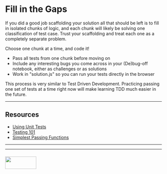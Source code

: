 # Fill in the Gaps

If you did a good job scaffolding your solution all that should be left is to fill in isolated chunks of logic, and each chunk will likely be solving one classification of test case. Trust your scaffolding and treat each one as a completely separate problem. 

Choose one chunk at a time, and code it!  
* Pass all tests from one chunk before moving on
* Include any interesting bugs you come across in your (De)bug-off notebook, either as challenges or as solutions
* Work in "solution.js" so you can run your tests directly in the browser

This process is very similar to Test Driven Development.  Practicing passing one set of tests at a time right now will make learning TDD much easier in the future.

___

## Resources

* [Using Unit Tests](https://www.youtube.com/watch?v=Eu35xM76kKY&list=PL0zVEGEvSaeF_zoW9o66wa_UCNE3a7BEr)
* [Testing 101](https://github.com/elewa-academy/General-Resources/blob/master/programming-resources/testing-101.md)
* [Simplest Passing Functions](https://github.com/elewa-academy/General-Resources/tree/master/programming-resources/simplestPassingFuncs)

___
___
### <a href="http://elewa.education/blog" target="_blank"><img src="https://user-images.githubusercontent.com/18554853/34921062-506450ae-f97d-11e7-875f-6feeb26ad72d.png" width="100" height="40"/></a>